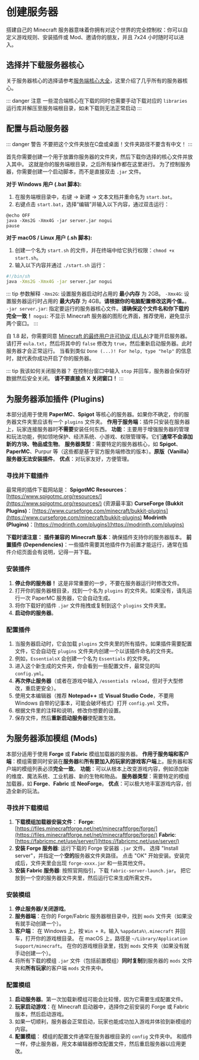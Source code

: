 # 创建服务器

搭建自己的 Minecraft 服务器意味着你拥有对这个世界的完全控制权：你可以自定义游戏规则、安装插件或 Mod、邀请你的朋友，并且 7x24 小时随时可以进入。

## 选择并下载服务器核心

关于服务器核心的选择请参考[服务端核心大全](./1.SelectCore.md)，这里介绍了几乎所有的服务器核心。

::: danger 注意
一些混合端核心在下载的同时也需要手动下载对应的 `libraries` 运行库并解压至服务端根目录，如未下载则无法正常启动
:::

## 配置与启动服务器

::: danger 警告
不要把这个文件夹放在C盘或桌面！文件夹路径不要含有中文！
:::

首先你需要创建一个用于放置你服务器的文件夹，然后下载你选择的核心文件并放入其中。
这就是你的服务端根目录，之后所有操作都在这里进行。
为了控制服务器，你需要创建一个启动脚本，而不是直接双击 `.jar` 文件。

**对于 Windows 用户 (.bat 脚本):**

1. 在服务端根目录中，右键 -> 新建 -> 文本文档并重命名为 `start.bat`。
2. 右键点击 `start.bat`，选择“编辑”并输入以下内容，通过双击运行：

```batch
@echo OFF
java -Xms2G -Xmx4G -jar server.jar nogui
pause
```

**对于 macOS / Linux 用户 (.sh 脚本):**

1. 创建一个名为 `start.sh` 的文件，并在终端中给它执行权限：`chmod +x start.sh`。
2. 输入以下内容并通过 `./start.sh` 运行：

```sh
#!/bin/sh
java -Xms2G -Xmx4G -jar server.jar nogui
```

::: tip 参数解释
`-Xms2G`: 设置服务器启动时占用的 **最小内存** 为 2GB。
`-Xmx4G`: 设置服务器运行时占用的 **最大内存** 为 4GB。**请根据你的电脑配置修改这两个值。**。
`-jar server.jar`: 指定要运行的服务器核心文件。**请确保这个文件名和你下载的完全一致！**
`nogui`: 不显示 Minecraft 服务器的图形化界面，推荐使用，避免显示两个窗口。
:::

自 1.8 起，你需要同意 [Minecraft 的最终用户许可协议 (EULA)](https://account.mojang.com/documents/minecraft_eula)才能开启服务器。
请打开 `eula.txt`，然后将其中的 `false` 修改为 `true`，然后重新启动服务器。此时服务器才会正常运行。
当看到类似 `Done (...)! For help, type "help"` 的信息时，就代表你成功开启了你的服务器。

::: tip 我该如何关闭服务器？
在控制台窗口中输入 `stop` 并回车，服务器会保存好数据然后安全关闭。
**请不要直接点 X 关闭窗口！**
:::

## 为服务器添加插件 (Plugins)

本部分适用于使用 **PaperMC**、**Spigot** 等核心的服务器。如果你不确定，你的服务器文件夹里应该有一个 `plugins` 文件夹。
**作用于服务端**：插件只安装在服务器上，玩家连接服务器时**不需要**安装任何东西。
**功能**：主要用于增强服务器的管理和玩法功能，例如领地保护、经济系统、小游戏、权限管理等。它们**通常不会添加新的方块、物品或生物**。
**服务器类型**：需要特定的服务器核心，如 **Spigot**、**PaperMC**、Purpur 等（这些都是基于官方服务端修改的版本）。**原版（Vanilla）服务器无法安装插件**。
**优点**：对玩家友好，方便管理。

### 寻找并下载插件

最常用的插件下载网站是：
**SpigotMC Resources**：[https://www.spigotmc.org/resources/](https://www.spigotmc.org/resources/) (资源最丰富)
**CurseForge (Bukkit Plugins)**：[https://www.curseforge.com/minecraft/bukkit-plugins](https://www.curseforge.com/minecraft/bukkit-plugins)
**Modrinth (Plugins)**：[https://modrinth.com/plugins](https://modrinth.com/plugins)

**下载时请注意：**
**插件兼容的 Minecraft 版本**：确保插件支持你的服务器版本。
**前置插件 (Dependencies)**：一些插件需要其他插件作为前置才能运行，通常在插件介绍页面会有说明，记得一并下载。

### 安装插件

1. **停止你的服务器！** 这是非常重要的一步，不要在服务器运行时修改文件。
2. 打开你的服务器根目录，找到一个名为 `plugins` 的文件夹。如果没有，请先运行一次 PaperMC 服务器，它会自动生成。
3. 将你下载好的插件 `.jar` 文件拖拽或复制到这个 `plugins` 文件夹里。
4. **启动你的服务器**。

### 配置插件

1. 当服务器启动时，它会加载 `plugins` 文件夹里的所有插件。如果插件需要配置文件，它会自动在 `plugins` 文件夹内创建一个以该插件命名的文件夹。
2. 例如，`EssentialsX` 会创建一个名为 `Essentials` 的文件夹。
3. 进入这个新生成的文件夹，你会看到一些配置文件，最常见的叫 `config.yml`。
4. **再次停止服务器**（或者在游戏中输入 `/essentials reload`，但对于大型修改，重启更安全）。
5. 使用文本编辑器（推荐 **Notepad++** 或 **Visual Studio Code**，不要用 Windows 自带的记事本，可能会破坏格式）打开 `config.yml` 文件。
6. 根据文件里的注释和说明，修改你想要的设置。
7. 保存文件，然后**重新启动服务器**使配置生效。

## 为服务器添加模组 (Mods)

本部分适用于使用 **Forge** 或 **Fabric** 模组加载器的服务器。
**作用于服务端和客户端**：模组需要同时安装在**服务器**和**所有要加入的玩家的游戏客户端**上。服务器和客户端的模组列表必须**完全一致**。
**功能**：可以从根本上改变游戏内容，例如添加新的维度、魔法系统、工业机器、新的生物和物品。
**服务器类型**：需要特定的模组加载器，如 **Forge**、**Fabric** 或 **NeoForge**。
**优点**：可以极大地丰富游戏内容，创造全新的玩法。

### 寻找并下载模组

1. **下载模组加载器安装文件**：
    **Forge**: [https://files.minecraftforge.net/net/minecraftforge/forge/](https://files.minecraftforge.net/net/minecraftforge/forge/)
    **Fabric**: [https://fabricmc.net/use/server/](https://fabricmc.net/use/server/)
2. **安装 Forge 服务器**:
    运行下载的 Forge 安装器 `.jar` 文件。
    选择 "Install server"，并指定一个**空的**服务器文件夹路径。
    点击 "OK" 开始安装。安装完成后，文件夹里会出现 `forge-xxxx.jar` 和一些其他文件。
3. **安装 Fabric 服务器**:
    按照官网指引，下载 `fabric-server-launch.jar`。
    把它放到一个空的服务器文件夹里，然后运行它来生成所需文件。

### 安装模组

1. **停止服务器/关闭游戏**。
2. **服务器端**：在你的 Forge/Fabric 服务器根目录中，找到 `mods` 文件夹（如果没有就手动创建一个）。
3. **客户端**：
    在 Windows 上，按 `Win + R`，输入 `%appdata%\.minecraft` 并回车，打开你的游戏根目录。
    在 macOS 上，路径是 `~/Library/Application Support/minecraft`。
    在你的游戏根目录里，找到 `mods` 文件夹（如果没有就手动创建一个）。
4. 将所有下载的模组 `.jar` 文件（包括前置模组）**同时复制**到服务器的 `mods` 文件夹和**所有玩家**的客户端 `mods` 文件夹中。

### 配置模组

1. **启动服务器**。第一次加载新模组可能会比较慢，因为它需要生成配置文件。
2. **玩家启动游戏**：在 Minecraft 启动器中，选择你之前安装的 Forge 或 Fabric 版本，然后启动游戏。
3. 如果一切顺利，服务器会正常启动，玩家也能成功加入游戏并体验到新模组的内容。
4. **配置模组**：
    模组的配置文件通常在服务器根目录的 `config` 文件夹中。
    和插件一样，停止服务器，用文本编辑器修改配置文件，然后重启服务器以应用更改。
